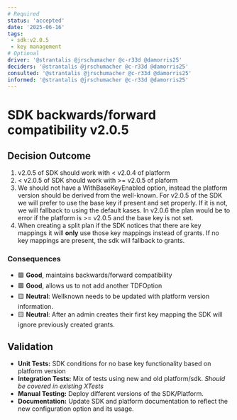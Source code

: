 ```yaml
---
# Required
status: 'accepted'
date: '2025-06-16'
tags:
 - sdk:v2.0.5
 - key management
# Optional
driver: '@strantalis @jrschumacher @c-r33d @damorris25'
deciders: '@strantalis @jrschumacher @c-r33d @damorris25'
consulted: '@strantalis @jrschumacher @c-r33d @damorris25'
informed: '@strantalis @jrschumacher @c-r33d @damorris25'
---
```

# SDK backwards/forward compatibility v2.0.5

## Decision Outcome

1. v2.0.5 of SDK should work with < v2.0.4 of platform
2. < v2.0.5 of SDK should work with >= v2.0.5 of plaform
3. We should not have a WithBaseKeyEnabled option, instead the platform version should be derived from the well-known. For v2.0.5 of the SDK we will prefer to use the base key if present and set properly. If it is not, we will fallback to using the default kases. In v2.0.6 the plan would be to error if the platform is >= v2.0.5 and the base key is not set.
4. When creating a split plan if the SDK notices that there are key mappings it will **only** use those key mappings instead of grants. If no key mappings are present, the sdk will fallback to grants.

<!-- This is an optional element. Feel free to remove. -->
### Consequences

- 🟩 **Good**, maintains backwards/forward compatibility
- 🟩 **Good**, allows us to not add another TDFOption
- 🟨 **Neutral**: Wellknown needs to be updated with platform version information.
- 🟨 **Neutral**: After an admin creates their first key mapping the SDK will ignore previously created grants.

<!-- This is an optional element. Feel free to remove. -->
## Validation

- **Unit Tests:** SDK conditions for no base key functionality based on platform version
- **Integration Tests:** Mix of tests using new and old platform/sdk. *Should be covered in existing XTests*
- **Manual Testing:** Deploy different versions of the SDK/Platform.
- **Documentation:** Update SDK and platform documentation to reflect the new configuration option and its usage.
